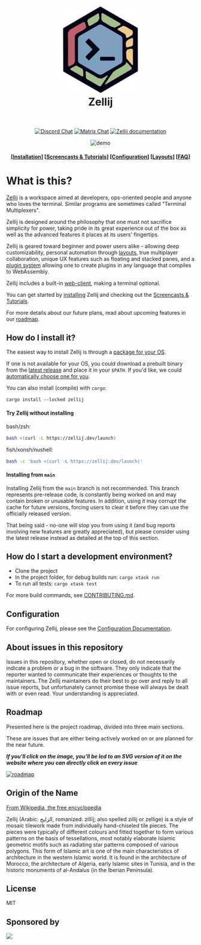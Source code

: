 <h1 align="center">
  <br>
  <img src="https://raw.githubusercontent.com/zellij-org/zellij/main/assets/logo.png" alt="logo" width="200">
  <br>
  Zellij
  <br>
  <br>
</h1>

<p align="center">
  <a href="https://discord.gg/CrUAFH3"><img alt="Discord Chat" src="https://img.shields.io/discord/771367133715628073?color=5865F2&label=discord&style=flat-square"></a>
  <a href="https://matrix.to/#/#zellij_general:matrix.org"><img alt="Matrix Chat" src="https://img.shields.io/matrix/zellij_general:matrix.org?color=1d7e64&label=matrix%20chat&style=flat-square&logo=matrix"></a>
  <a href="https://zellij.dev/documentation/"><img alt="Zellij documentation" src="https://img.shields.io/badge/zellij-documentation-fc0060?style=flat-square"></a>
</p>

<p align="center">
  <img src="https://raw.githubusercontent.com/zellij-org/zellij/main/assets/demo.gif" alt="demo">
</p>

<h4 align="center">
  [<a href="https://zellij.dev/documentation/installation">Installation</a>]
  [<a href="https://zellij.dev/screencasts/">Screencasts & Tutorials</a>]
  [<a href="https://zellij.dev/documentation/configuration">Configuration</a>]
  [<a href="https://zellij.dev/documentation/layouts">Layouts</a>]
  [<a href="https://zellij.dev/documentation/faq">FAQ</a>]
</h4>

# What is this?

[Zellij](#origin-of-the-name) is a workspace aimed at developers, ops-oriented people and anyone who loves the terminal. Similar programs are sometimes called "Terminal Multiplexers".

Zellij is designed around the philosophy that one must not sacrifice simplicity for power, taking pride in its great experience out of the box as well as the advanced features it places at its users' fingertips.

Zellij is geared toward beginner and power users alike - allowing deep customizability, personal automation through [layouts](https://zellij.dev/documentation/layouts.html), true multiplayer collaboration, unique UX features such as floating and stacked panes, and a [plugin system](https://zellij.dev/documentation/plugins.html) allowing one to create plugins in any language that compiles to WebAssembly.

Zellij includes a built-in [web-client](https://zellij.dev/tutorials/web-client/), making a terminal optional.

You can get started by [installing](https://zellij.dev/documentation/installation.html) Zellij and checking out the [Screencasts & Tutorials](https://zellij.dev/screencasts/).

For more details about our future plans, read about upcoming features in our [roadmap](#roadmap).

## How do I install it?

The easiest way to install Zellij is through a [package for your OS](./docs/THIRD_PARTY_INSTALL.md).

If one is not available for your OS, you could download a prebuilt binary from the [latest release](https://github.com/zellij-org/zellij/releases/latest) and place it in your `$PATH`. If you'd like, we could [automatically choose one for you](#try-zellij-without-installing).

You can also install (compile) with `cargo`:

```
cargo install --locked zellij
```

#### Try Zellij without installing

bash/zsh:
```bash
bash <(curl -L https://zellij.dev/launch)
```
fish/xonsh/nushell:
```bash
bash -c 'bash <(curl -L https://zellij.dev/launch)'
```

#### Installing from `main`
Installing Zellij from the `main` branch is not recommended. This branch represents pre-release code, is constantly being worked on and may contain broken or unusable features. In addition, using it may corrupt the cache for future versions, forcing users to clear it before they can use the officially released version.

That being said - no-one will stop you from using it (and bug reports involving new features are greatly appreciated), but please consider using the latest release instead as detailed at the top of this section.

## How do I start a development environment?

* Clone the project
* In the project folder, for debug builds run: `cargo xtask run`
* To run all tests: `cargo xtask test`

For more build commands, see [CONTRIBUTING.md](CONTRIBUTING.md).

## Configuration
For configuring Zellij, please see the [Configuration Documentation](https://zellij.dev/documentation/configuration.html).

## About issues in this repository
Issues in this repository, whether open or closed, do not necessarily indicate a problem or a bug in the software. They only indicate that the reporter wanted to communicate their experiences or thoughts to the maintainers. The Zellij maintainers do their best to go over and reply to all issue reports, but unfortunately cannot promise these will always be dealt with or even read. Your understanding is appreciated.

## Roadmap
Presented here is the project roadmap, divided into three main sections.

These are issues that are either being actively worked on or are planned for the near future.

***If you'll click on the image, you'll be led to an SVG version of it on the website where you can directly click on every issue***

[![roadmap](https://github.com/user-attachments/assets/bb55d213-4a68-4c84-ae72-7db5c9bf94fb)](https://zellij.dev/roadmap)

## Origin of the Name
[From Wikipedia, the free encyclopedia](https://en.wikipedia.org/wiki/Zellij)

Zellij (Arabic: الزليج, romanized: zillīj; also spelled zillij or zellige) is a style of mosaic tilework made from individually hand-chiseled tile pieces. The pieces were typically of different colours and fitted together to form various patterns on the basis of tessellations, most notably elaborate Islamic geometric motifs such as radiating star patterns composed of various polygons. This form of Islamic art is one of the main characteristics of architecture in the western Islamic world. It is found in the architecture of Morocco, the architecture of Algeria, early Islamic sites in Tunisia, and in the historic monuments of al-Andalus (in the Iberian Peninsula).

## License

MIT

## Sponsored by
<a href="https://terminaltrove.com/"><img src="https://avatars.githubusercontent.com/u/121595180?s=200&v=4" width="80px"></a>
